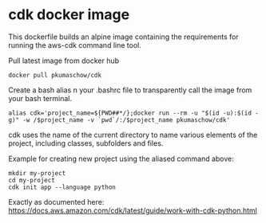 # cdk docker image

This dockerfile builds an alpine image containing the requirements for running the aws-cdk command line tool.

Pull latest image from docker hub

```
docker pull pkumaschow/cdk
```

Create a bash alias n your .bashrc file to transparently call the image from your bash terminal.

```
alias cdk='project_name=${PWD##*/};docker run --rm -u "$(id -u):$(id -g)" -w /$project_name -v `pwd`/:/$project_name pkumaschow/cdk'
```

cdk uses the name of the current directory to name various elements of the project, including classes, subfolders and files.

Example for creating new project using the aliased command above:

```
mkdir my-project
cd my-project
cdk init app --language python
```
Exactly as documented here: https://docs.aws.amazon.com/cdk/latest/guide/work-with-cdk-python.html

